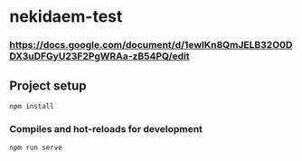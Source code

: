 # nekidaem-test

### https://docs.google.com/document/d/1ewlKn8QmJELB32O0DDX3uDFGyU23F2PgWRAa-zB54PQ/edit

## Project setup

```
npm install
```

### Compiles and hot-reloads for development

```
npm run serve
```
